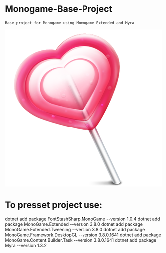 # Monogame-Base-Project
    Base project for Monogame using Monogame Extended and Myra

<img src="/App/Icon.png" alt="Lolly Pop"/>

<h1>To presset project use:</h1>
    dotnet add package FontStashSharp.MonoGame --version 1.0.4
    dotnet add package MonoGame.Extended --version 3.8.0
    dotnet add package MonoGame.Extended.Tweening --version 3.8.0
    dotnet add package MonoGame.Framework.DesktopGL --version 3.8.0.1641
    dotnet add package MonoGame.Content.Builder.Task --version 3.8.0.1641
    dotnet add package Myra --version 1.3.2